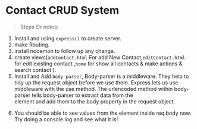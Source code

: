 # Contact CRUD System 
> Steps Or notes:
 1. Install and using `express()` to create server.
 2. make Routing.
 3. install nodemon to follow up any change.
 4. create views(`addContact.html` For add New Contact,`editContact.html` for edit existing contact ,`home` for show all contacts & make actions & search contact ).
 5. Install and Add `body-parser`, Body-parser is a middleware. They help to tidy up the request object before we use them. Express lets us use middleware with the use method. The urlencoded method within body-parser tells body-parser to extract data from the <form> element and add them to the body property in the request object.
 6. You should be able to see values from the <form> element inside req.body now. Try doing a console.log and see what it is!.